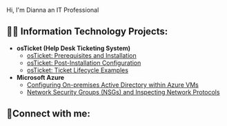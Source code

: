 Hi, I'm Dianna an IT Professional
<h2>👨‍💻 Information Technology Projects:</h2>

- <b>osTicket (Help Desk Ticketing System)</b>
  - [osTicket: Prerequisites and Installation](https://github.com/Girlz3/Dianna/osticket-prereqs)
  - [osTicket: Post-Installation Configuration](https://github.com/Girlz3/post-install-config)
  - [osTicket: Ticket Lifecycle Examples](https://github.com/Girlz3/ticket-lifecycle)
- <b>Microsoft Azure</b>
  - [Configuring On-premises Active Directory within Azure VMs](https://github.com/Girlz3/configure-ad)
  - [Network Security Groups (NSGs) and Inspecting Network Protocols](https://github.com/Girlz3/azure-network-protocols)

<h2>🤳Connect with me:</h2>

[twitter]: https://twitter.com/
[instagram]: https://www.instagram.com/
[linkedin]: https://linkedin.com/in/
